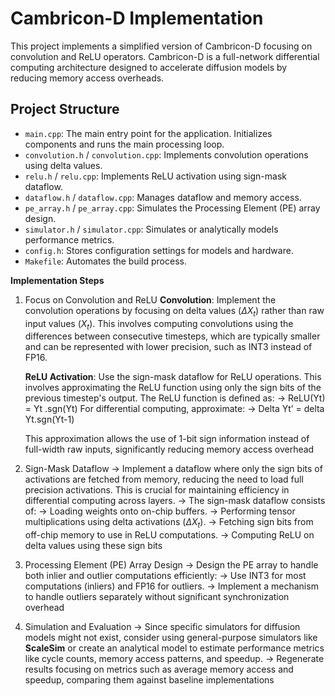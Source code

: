 

# Cambricon-D Implementation

This project implements a simplified version of Cambricon-D focusing on convolution and ReLU operators. Cambricon-D is a full-network differential computing architecture designed to accelerate diffusion models by reducing memory access overheads.

## Project Structure

- `main.cpp`: The main entry point for the application. Initializes components and runs the main processing loop.
- `convolution.h` / `convolution.cpp`: Implements convolution operations using delta values.
- `relu.h` / `relu.cpp`: Implements ReLU activation using sign-mask dataflow.
- `dataflow.h` / `dataflow.cpp`: Manages dataflow and memory access.
- `pe_array.h` / `pe_array.cpp`: Simulates the Processing Element (PE) array design.
- `simulator.h` / `simulator.cpp`: Simulates or analytically models performance metrics.
- `config.h`: Stores configuration settings for models and hardware.
- `Makefile`: Automates the build process.

**Implementation Steps**

1. Focus on Convolution and ReLU
    **Convolution**: Implement the convolution operations by focusing on delta values ($\Delta X_t$) rather than raw input values ($X_t$). This involves computing convolutions using the differences between consecutive timesteps, which are typically smaller and can be represented with lower precision, such as INT3 instead of FP16.
    
    **ReLU Activation**: Use the sign-mask dataflow for ReLU operations. This involves approximating the ReLU function using only the sign bits of the previous timestep's output. The ReLU function is defined as:
        -> ReLU(Yt) = Yt .sgn(Yt)
        For differential computing, approximate:
        -> Delta Yt’ = delta Yt.sgn(Yt-1)

    This approximation allows the use of 1-bit sign information instead of full-width raw inputs, significantly reducing memory access overhead
2. Sign-Mask Dataflow
    -> Implement a dataflow where only the sign bits of activations are fetched from memory, reducing the need to load full precision activations. This is crucial for maintaining efficiency in differential computing across layers.
    -> The sign-mask dataflow consists of:
        -> Loading weights onto on-chip buffers.
        -> Performing tensor multiplications using delta activations ($\Delta X_t$).
        -> Fetching sign bits from off-chip memory to use in ReLU computations.
        -> Computing ReLU on delta values using these sign bits

3. Processing Element (PE) Array Design
    -> Design the PE array to handle both inlier and outlier computations efficiently:
        -> Use INT3 for most computations (inliers) and FP16 for outliers.
        -> Implement a mechanism to handle outliers separately without significant synchronization overhead

4. Simulation and Evaluation
    -> Since specific simulators for diffusion models might not exist, consider using general-purpose simulators like **ScaleSim** or create an analytical model to estimate performance metrics like cycle counts, memory access patterns, and speedup.
    -> Regenerate results focusing on metrics such as average memory access and speedup, comparing them against baseline implementations
